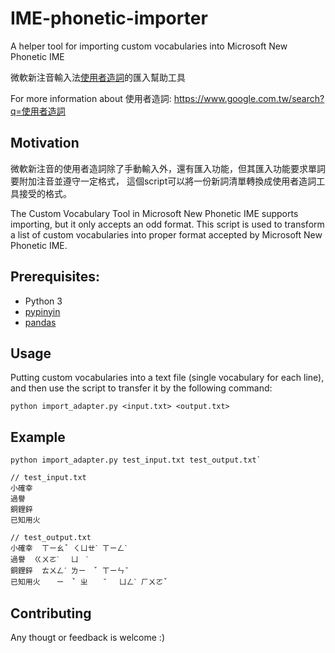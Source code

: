# IME-phonetic-importer
A helper tool for importing custom vocabularies into Microsoft New Phonetic IME

微軟新注音輸入法[使用者造詞](https://www.techbang.com/posts/19800-how-to-win-7-related-term-editing-tools-pchome224drj)的匯入幫助工具

For more information about 使用者造詞: https://www.google.com.tw/search?q=使用者造詞


## Motivation
微軟新注音的使用者造詞除了手動輸入外，還有匯入功能，但其匯入功能要求單詞要附加注音並遵守一定格式，
這個script可以將一份新詞清單轉換成使用者造詞工具接受的格式。

The Custom Vocabulary Tool in Microsoft New Phonetic IME supports importing, but it only accepts an odd format.
This script is used to transform a list of custom vocabularies into proper format accepted by Microsoft New Phonetic IME.


## Prerequisites:
- Python 3
- [pypinyin](https://github.com/mozillazg/python-pinyin)
- [pandas](http://pandas.pydata.org/)


## Usage
Putting custom vocabularies into a text file (single vocabulary for each line), and then use the script to transfer it by the following command:

`python import_adapter.py <input.txt> <output.txt>`


## Example
```
python import_adapter.py test_input.txt test_output.txt`

// test_input.txt
小確幸
過譽
銅鋰鋅
已知用火

// test_output.txt
小確幸  ㄒㄧㄠˇ ㄑㄩㄝˋ ㄒㄧㄥˋ
過譽  ㄍㄨㄛˋ 　ㄩ　ˋ
銅鋰鋅  ㄊㄨㄥˊ ㄌㄧ　ˇ ㄒㄧㄣˉ
已知用火  　ㄧ　ˇ ㄓ　　ˉ 　ㄩㄥˋ ㄏㄨㄛˇ
```

## Contributing
Any thougt or feedback is welcome :)
